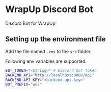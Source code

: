 # WrapUp Discord Bot

Discord Bot for WrapUp

## Setting up the environment file

Add the file named `.env` to the `src` folder.

Following env variables are supported:

``` bash
BOT_TOKEN="<string>" # Discord bot token
BACKEND_API="http://localhost:8000/api"
BACKEND_API_KEY="<backend-api-key>"
BOT_PREFIX="wu?"
```
